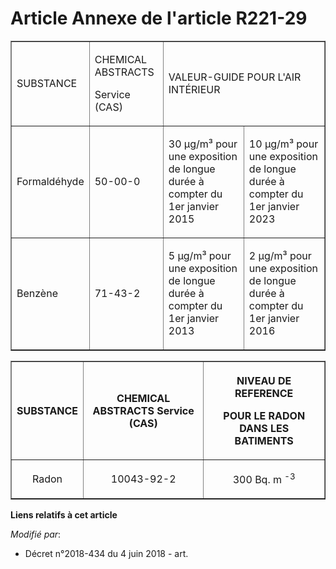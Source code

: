 # Article Annexe de l'article R221-29

<table border="1" align="center">
  <tbody>
    <tr>
      <td>

SUBSTANCE

</td>
      <td>

CHEMICAL ABSTRACTS

Service (CAS)

</td>
      <td colspan="2">

VALEUR-GUIDE POUR L'AIR INTÉRIEUR

</td>
    </tr>
    <tr>
      <td align="left">

Formaldéhyde

</td>
      <td align="left">

50-00-0

</td>
      <td align="left">

30 µg/m³ pour une exposition de longue durée à compter du 1er janvier 2015

</td>
      <td align="left">

10 µg/m³ pour une exposition de longue durée à compter du 1er janvier 2023

</td>
    </tr>
    <tr>
      <td align="left">

Benzène

</td>
      <td align="left">

71-43-2

</td>
      <td align="left">

5 µg/m³ pour une exposition de longue durée à compter du 1er janvier 2013

</td>
      <td align="left">

2 µg/m³ pour une exposition de longue durée à compter du 1er janvier 2016

</td>
    </tr>
  </tbody>
</table>

<table border="1">
  <tbody>
    <tr>
      <th>

SUBSTANCE</th>
      <th>

CHEMICAL ABSTRACTS Service (CAS)</th>
      <th>

NIVEAU DE REFERENCE

POUR LE RADON DANS LES BATIMENTS</th>
    </tr>
    <tr>
      <td align="center">

Radon</td>
      <td align="center">

10043-92-2</td>
      <td align="center">

300 Bq. m
        <sup>-3</sup>
      </td>
    </tr>
  </tbody>
</table>

**Liens relatifs à cet article**

_Modifié par_:

  - Décret n°2018-434 du 4 juin 2018 - art.
